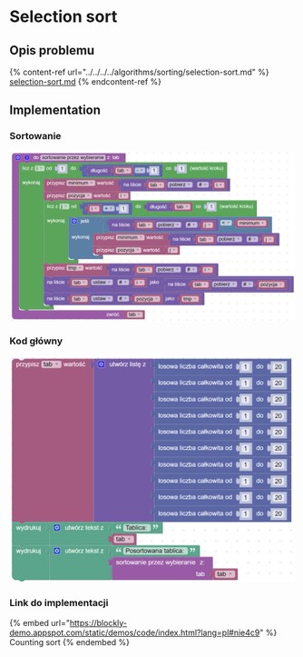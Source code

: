 # Selection sort

## Opis problemu

{% content-ref url="../../../../algorithms/sorting/selection-sort.md" %}
[selection-sort.md](../../../../algorithms/sorting/selection-sort.md)
{% endcontent-ref %}

## Implementation

### Sortowanie

![Selection sort](../../../../.gitbook/assets/selection_sort.png)

### Kod główny

![](../../../../.gitbook/assets/selection_sort_main.png)

### Link do implementacji

{% embed url="https://blockly-demo.appspot.com/static/demos/code/index.html?lang=pl#nie4c9" %}
Counting sort
{% endembed %}
